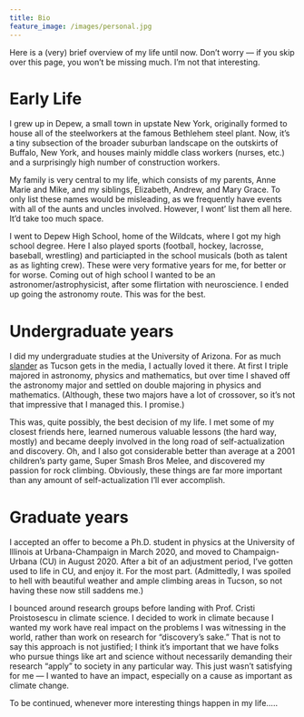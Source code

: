 ```yaml
---
title: Bio
feature_image: /images/personal.jpg
---
```


Here is a (very) brief overview of my life until now. Don’t worry — if you skip over this page, you won’t be missing much. I’m not that interesting. 

# Early Life

I grew up in Depew, a small town in upstate New York, originally formed to house all of the steelworkers at the famous Bethlehem steel plant. Now, it’s a tiny subsection of the broader suburban landscape on the outskirts of Buffalo, New York, and houses mainly middle class workers (nurses, etc.) and a surprisingly high number of construction workers. 

My family is very central to my life, which consists of my parents, Anne Marie and Mike, and my siblings, Elizabeth, Andrew, and Mary Grace. To only list these names would be misleading, as we frequently have events with all of the aunts and uncles involved. However, I wont’ list them all here. It’d take too much space.

I went to Depew High School, home of the Wildcats, where I got my high school degree. Here I also played sports (football, hockey, lacrosse, baseball, wrestling) and particiapted in the school musicals (both as talent as as lighting crew). These were very formative years for me, for better or for worse. Coming out of high school I wanted to be an astronomer/astrophysicist, after some flirtation with neuroscience. I ended up going the astronomy route. This was for the best.

# Undergraduate years

I did my undergraduate studies at the University of Arizona. For as much [slander](https://www.youtube.com/watch?v=v5IsoelUMF0) as Tucson gets in the media, I actually loved it there. At first I triple majored in astronomy, physics and mathematics, but over time I shaved off the astronomy major and settled on double majoring in physics and mathematics. (Although, these two majors have a lot of crossover, so it’s not that impressive that I managed this. I promise.) 

This was, quite possibly, the best decision of my life. I met some of my closest friends here, learned numerous valuable lessons (the hard way, mostly) and became deeply involved in the long road of self-actualization and discovery. Oh, and I also got considerable better than average at a 2001 children’s party game, Super Smash Bros Melee, and discovered my passion for rock climbing. Obviously, these things are far more important than any amount of self-actualization I’ll ever accomplish.

# Graduate years
I accepted an offer to become a Ph.D. student in physics at the University of Illinois at Urbana-Champaign in March 2020, and moved to Champaign-Urbana (CU) in August 2020. After a bit of an adjustment period, I’ve gotten used to life in CU, and enjoy it. For the most part. (Admittedly, I was spoiled to hell with beautiful weather and ample climbing areas in Tucson, so not having these now still saddens me.) 

I bounced around research groups before landing with Prof. Cristi Proistosescu in climate science. I decided to work in climate because I wanted my work have real impact on the problems I was witnessing in the world, rather than work on research for “discovery’s sake.” That is not to say this approach is not justified; I think it’s important that we have folks who pursue things like art and science without necessarily demanding their research “apply” to society in any particular way. This just wasn’t satisfying for me — I wanted to have an impact, especially on a cause as important as climate change. 

To be continued, whenever more interesting things happen in my life….. 

